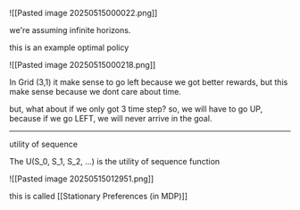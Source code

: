 
![[Pasted image 20250515000022.png]]


we're assuming infinite horizons.

this is an example optimal policy

![[Pasted image 20250515000218.png]]

In Grid (3,1) it make sense to go left because we got better rewards, but this make sense because we dont care about time.

but, what about if we only got 3 time step? so, we will have to go UP, because if we go LEFT, we will never arrive in the goal.

-----------

utility of sequence

The U(S_0, S_1, S_2, ...) is the utility of sequence function

![[Pasted image 20250515012951.png]]


this is called [[Stationary Preferences (in MDP)]]

